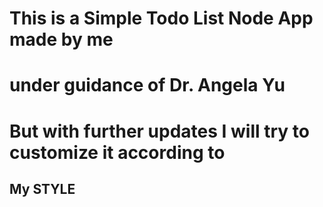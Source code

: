 # This is a Simple Todo List Node App made by me
# under guidance of Dr. Angela Yu
# But with further updates I will try to customize it according to
## My STYLE